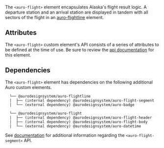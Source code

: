 The `<auro-flight>` element encapsulates Alaska's flight result logic. A departure station and an arrival station are displayed in tandem with all sectors of the flight in an [auro-flightline](https://auro.alaskaair.com/components/auro/flightline) element.

## Attributes

The `<auro-flight>` custom element's API consists of a series of attributes to be defined at the time of use. Be sure to review the [api documentation](https://auro.alaskaair.com/components/auro/flight/api) for this element.

## Dependencies

The `<auro-flight>` element has dependencies on the following additional Auro custom elements.

```
  └── @aurodesignsystem/auro-flightline
  |  ├── (internal dependency) @aurodesignsystem/auro-flight-segment
  |  └── (external dependency) @aurodesignsystem/auro-badge

  └── @aurodesignsystem/auro-flight
  |  ├── (internal dependency) @aurodesignsystem/auro-flight-header
  |  ├── (internal dependency) @aurodesignsystem/auro-flight-body
  |  └── (external dependency) @aurodesignsystem/auro-datetime
```

See [documentation](https://auro.alaskaair.com/components/auro/flightline/api) for additional information regarding the `<auro-flight-segment>` API.
